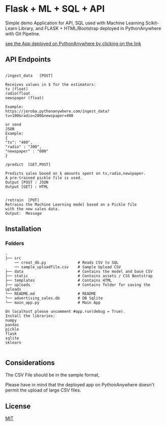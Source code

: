 # Flask + ML + SQL + API

Simple demo Application for API, SQL used with Machine Learning Scikit-Learn Library, and FLASK + HTML/Bootstrap deployed in PythonAnywhere with Git Pipeline. 

[see the App deployed on PythonAnywhere by clicking on the link](https://jeroba.pythonanywhere.com/)

## API Endpoints
```API

/ingest_data   [POST]

Receives values in $ for the estimators:
tv (float)
radio(float
newspaper (float)

Example:
https://jeroba.pythonanywhere.com/ingest_data?tv=100&radio=200&newspaper=400

or send 
JSON
Example:
{
"tv": "400",
"radio" : "300",
"newspaper" : "600"
}

/predict  [GET,POST]

Predicts sales based on $ amounts spent on tv,radio,newspaper.
A pre-trained pickle file is used.
Output [POST : JSON
Output [GET] : HTML 


/retrain  [PUT]
Retrains the Machine Learning model based on a Pickle file 
with the new sales data.
Output:  Message

```

## Installation

### Folders

    .
    ├── src 
        ── creat_db.py              # Reads CSV to SQL
        ── sample_uploadfile.csv    # Sample Upload CSV
    ├── data                        # Contains the model and base CSV
    ├── static                      # Contains assets / CSS Bootstrap
    ├── templates                   # Contains HTML 
    ├── uploads                     # Contains folder for saving the uploads
    └── README.md                   # README
    └── advertising_sales.db        # DB Sqlite
    └── main_app.py                 # Main App
    
```
On localhost please uncomment #app.run(debug = True).
Install the libraries:
numpy 
pandas
pickle 
flask
sqlite
sklearn


```

## Considerations
The CSV File should be in the sample format, 

Please have in mind that the deployed app on PythonAnywhere doesn't permit the upload of large CSV files.

## License
[MIT](https://choosealicense.com/licenses/mit/)